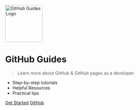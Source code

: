 <img src="https://gh-guides.rweb.site/media/logo.png" alt="GitHub Guides Logo" width="120" height="120" :no-zoom>

# GitHub Guides

> Learn more about GitHub & GitHub pages as a developer.

- Step-by-step tutorials
- Helpful Resources
- Practical tips

[Get Started](#github-guides)
[GitHub](https://github.com/harys722/github-guides/)
